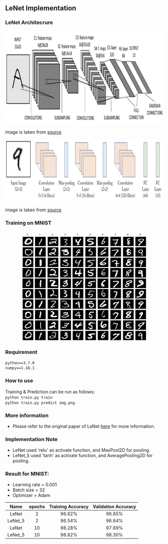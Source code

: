 ## LeNet Implementation

### LeNet Architecrure
<p></p>
<center>
<img src="img/lenet.png" align="center" width="700" height="300"/>
</center>

image is taken from [source](https://tianhaoo.github.io/2019/05/22/LeNet-5%E8%AF%86%E5%88%AB%E6%89%8B%E5%86%99%E6%95%B0%E5%AD%97/)   

<center>   
<img src="img/1.png" width="700" height="200"/>   
</center>

image is taken from [source](https://neurohive.io/en/popular-networks/vgg16/)   

### Training on MNIST
<p></p>
<center>
<img src="img/mnist.png" width="400" height="350"/>
</center>

### Requirement
```
python==3.7.0
numpy==1.18.1
```
### How to use
Training & Prediction can be run as follows:    
`python train.py train`  
`python train.py predict img.png`  


### More information
* Please refer to the original paper of LeNet [here](http://yann.lecun.com/exdb/publis/pdf/lecun-01a.pdf) for more information.

### Implementation Note
* LeNet used 'relu' as activate function, and MaxPool2D for pooling.
* LeNet_5 used 'tanh' as activate function, and AveragePooling2D for pooling.

### Result for MNIST:   
* Learning rate = 0.001  
* Batch size = 32  
* Optimizer = Adam   

Name |  epochs  | Training Accuracy |  Validation Accuracy  |
:---: | :---: | :---: | :---:
LeNet   | 2  |  96.62% | 96.85%
LeNet_5 | 2 |  96.54% | 96.64%
LeNet   | 10  |  98.28% | 97.69%
LeNet_5 | 10 |  98.82% | 98.30%

